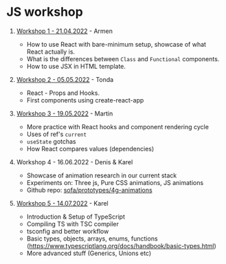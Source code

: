 # JS workshop

1. [Workshop 1 - 21.04.2022](/workshop_1) - Armen

   - How to use React with bare-minimum setup, showcase of what React actually is.
   - What is the differences between `Class` and `Functional` components.
   - How to use JSX in HTML template.

2. [Workshop 2 - 05.05.2022](/workshop_2) - Tonda

   - React - Props and Hooks.
   - First components using create-react-app

3. [Workshop 3 - 19.05.2022](/workshop_3) - Martin

   - More practice with React hooks and component rendering cycle
   - Uses of ref's `current`
   - `useState` gotchas
   - How React compares values (dependencies)

4. Workshop 4 - 16.06.2022 - Denis & Karel

   - Showcase of animation research in our current stack
   - Experiments on: Three js, Pure CSS animations, JS animations
   - Github repo: [sofa/prototypes/4g-animations](https://github.com/shoptet/sofa/tree/master/prototypes/4g-animations)

5. [Workshop 5 - 14.07.2022](/workshop_5) - Karel

   - Introduction & Setup of TypeScript
   - Compiling TS with TSC compiler
   - tsconfig and better workflow
   - Basic types, objects, arrays, enums, functions (<https://www.typescriptlang.org/docs/handbook/basic-types.html>)
   - More advanced stuff (Generics, Unions etc)
